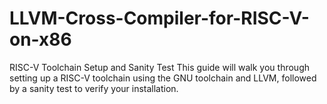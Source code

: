 # LLVM-Cross-Compiler-for-RISC-V-on-x86
RISC-V Toolchain Setup and Sanity Test
This guide will walk you through setting up a RISC-V toolchain using the GNU toolchain and LLVM, followed by a sanity test to verify your installation.
